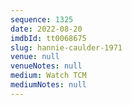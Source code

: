 ```yaml
---
sequence: 1325
date: 2022-08-20
imdbId: tt0068675
slug: hannie-caulder-1971
venue: null
venueNotes: null
medium: Watch TCM
mediumNotes: null
---
```

